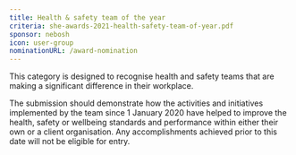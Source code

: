 ```yaml
---
title: Health & safety team of the year
criteria: she-awards-2021-health-safety-team-of-year.pdf
sponsor: nebosh
icon: user-group
nominationURL: /award-nomination
---
```

This category is designed to recognise health and safety teams that are making a significant difference in their workplace. 

The submission should demonstrate how the activities and initiatives implemented by the team since 1 January 2020 have helped to improve the health, safety or wellbeing standards and performance within either their own or a client organisation. Any accomplishments achieved prior to this date will not be eligible for entry.